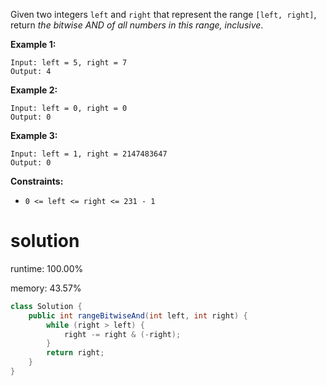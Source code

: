 Given two integers `left` and `right` that represent the range `[left, right]`, return *the bitwise AND of all numbers in this range, inclusive*.

 

**Example 1:**

```
Input: left = 5, right = 7
Output: 4
```

**Example 2:**

```
Input: left = 0, right = 0
Output: 0
```

**Example 3:**

```
Input: left = 1, right = 2147483647
Output: 0
```

 

**Constraints:**

- `0 <= left <= right <= 231 - 1`

# solution

runtime: 100.00%

memory: 43.57%

```java
class Solution {
    public int rangeBitwiseAnd(int left, int right) {
        while (right > left) {
            right -= right & (-right);
        }
        return right;
    }
}
```

